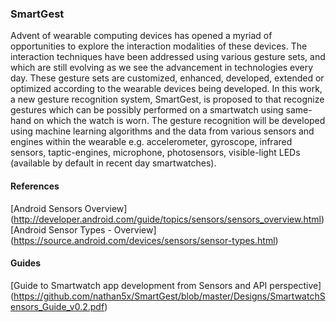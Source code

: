 ### SmartGest
Advent of wearable computing devices has opened a myriad of opportunities to explore the interaction modalities of these devices. The interaction techniques have been addressed using various gesture sets, and which are still evolving as we see the advancement in technologies every day. These gesture sets are customized, enhanced, developed, extended or optimized according to the wearable devices being developed. In this work, a new gesture recognition system, SmartGest, is proposed to that recognize gestures which can be possibly performed on a smartwatch using same-hand on which the watch is worn. The gesture recognition will be developed using machine learning algorithms and the data from various sensors and engines within the wearable e.g. accelerometer, gyroscope, infrared sensors, taptic-engines, microphone, photosensors, visible-light LEDs (available by default in recent day smartwatches). 

#### References
[Android Sensors Overview]
(http://developer.android.com/guide/topics/sensors/sensors_overview.html)
[Android Sensor Types - Overview]
(https://source.android.com/devices/sensors/sensor-types.html)

#### Guides 
[Guide to Smartwatch app development from Sensors and API perspective] (https://github.com/nathan5x/SmartGest/blob/master/Designs/SmartwatchSensors_Guide_v0.2.pdf)

